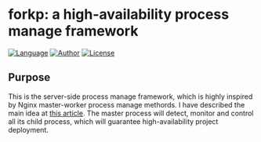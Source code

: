 # forkp: a high-availability process manage framework      

[![Language](https://img.shields.io/badge/Language-GCC-green.svg)](https://gcc.gnu.org/) 
[![Author](https://img.shields.io/badge/author-taozj-blue.svg)](https://taozj.org/) 
[![License](https://img.shields.io/badge/license-BSD-red.svg)](http://yanyiwu.mit-license.org)
  
## Purpose
This is the server-side process manage framework, which is highly inspired by Nginx master-worker process manage methords. I have described the main idea at [this article](https://taozj.org/2016/11/%E6%B5%85%E8%B0%88%E5%A4%9A%E8%BF%9B%E7%A8%8B%E7%A8%8B%E5%BA%8F%E7%9A%84%E5%BC%80%E5%8F%91%E5%8F%8A%E8%BF%9B%E7%A8%8B%E7%9A%84%E6%8E%A7%E5%88%B6%E5%92%8C%E7%AE%A1%E7%90%86/). The master process will detect, monitor and control all its child process, which will guarantee high-availability project deployment.    